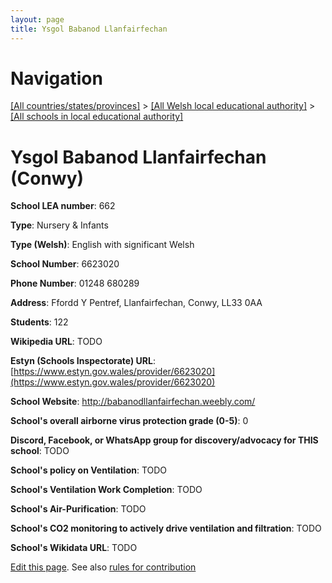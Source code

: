 ```yaml
---
layout: page
title: Ysgol Babanod Llanfairfechan
---
```

# Navigation

[[All countries/states/provinces]](../../..) > [[All Welsh local educational authority]](../..) > [[All schools in local educational authority]](..)

# Ysgol Babanod Llanfairfechan (Conwy)

**School LEA number**: 662

**Type**: Nursery & Infants

**Type (Welsh)**: English with significant Welsh

**School Number**: 6623020

**Phone Number**: 01248 680289

**Address**: Ffordd Y Pentref, Llanfairfechan, Conwy, LL33 0AA

**Students**: 122

**Wikipedia URL**: TODO

**Estyn (Schools Inspectorate) URL**: [https://www.estyn.gov.wales/provider/6623020](https://www.estyn.gov.wales/provider/6623020)

**School Website**: http://babanodllanfairfechan.weebly.com/

**School's overall airborne virus protection grade (0-5)**: 0

**Discord, Facebook, or WhatsApp group for discovery/advocacy for THIS school**: TODO

**School's policy on Ventilation**: TODO

**School's Ventilation Work Completion**: TODO

**School's Air-Purification**: TODO

**School's CO2 monitoring to actively drive ventilation and filtration**: TODO

**School's Wikidata URL**: TODO




[Edit this page](https://github.com/ventilate-schools/Wales/edit/prif/./Conwy/Ysgol_Babanod_Llanfairfechan.md). See also [rules for contribution](../../../contribution-rules/)